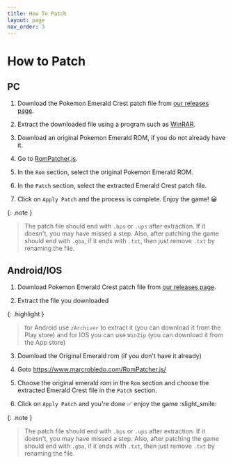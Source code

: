 ```yaml
---
title: How To Patch
layout: page
nav_order: 3
---
```


# How to Patch

## PC

1. Download the Pokemon Emerald Crest patch file from [our releases page](https://aaghatislive.github.io/RomHacksStudio/download.html).

2. Extract the downloaded file using a program such as [WinRAR](https://www.win-rar.com/download.html).

3. Download an original Pokemon Emerald ROM, if you do not already have it.

4. Go to [RomPatcher.js](https://www.marcrobledo.com/RomPatcher.js/).

5. In the `Rom` section, select the original Pokemon Emerald ROM.

6. In the `Patch` section, select the extracted Emerald Crest patch file.

7. Click on `Apply Patch` and the process is complete. Enjoy the game! 😀

{: .note }
> The patch file should end with `.bps` or `.ups` after extraction. If it doesn't, you may have missed a step. Also, after patching the game should end with `.gba`, if it ends with `.txt`, then just remove `.txt` by renaming the file.

## Android/IOS

1. Download Pokemon Emerald Crest patch file from [our releases page](https://aaghatislive.github.io/RomHacksStudio/download.html).

2. Extract the file you downloaded 

{: .highlight }
> for Android use `zArchiver` to extract it (you can download it from the Play store) and for IOS you can use `WinZip` (you can download it from the App store)

3. Download the Original Emerald rom (if you don't have it already)

4. Goto https://www.marcrobledo.com/RomPatcher.js/

5. Choose the original emerald rom in the `Rom` section and choose the extracted Emerald Crest file in the `Patch` section.

6. Click on `Apply Patch` and you're done :white_check_mark: enjoy the game :slight_smile:

{: .note }
> The patch file should end with `.bps` or `.ups` after extraction. If it doesn't, you may have missed a step. Also, after patching the game should end with `.gba`, if it ends with `.txt`, then just remove `.txt` by renaming the file.
